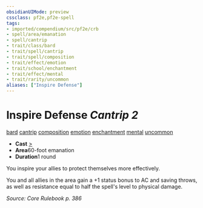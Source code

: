 ```yaml
---
obsidianUIMode: preview
cssclass: pf2e,pf2e-spell
tags:
- imported/compendium/src/pf2e/crb
- spell/area/emanation
- spell/cantrip
- trait/class/bard
- trait/spell/cantrip
- trait/spell/composition
- trait/effect/emotion
- trait/school/enchantment
- trait/effect/mental
- trait/rarity/uncommon
aliases: ["Inspire Defense"]
---
```

# Inspire Defense *Cantrip 2*   
[bard](rules/traits/bard.md)  [cantrip](cantrip.md)  [composition](composition.md)  [emotion](emotion.md)  [enchantment](enchantment.md)  [mental](mental.md)  [uncommon](uncommon.md)  

- **Cast** [>](chapter-9-playing-the-game.md#Actions "Single Action") 
- **Area**60-foot emanation
- **Duration**1 round

You inspire your allies to protect themselves more effectively.

You and all allies in the area gain a +1 status bonus to AC and saving throws, as well as resistance equal to half the spell's level to physical damage.

*Source: Core Rulebook p. 386*